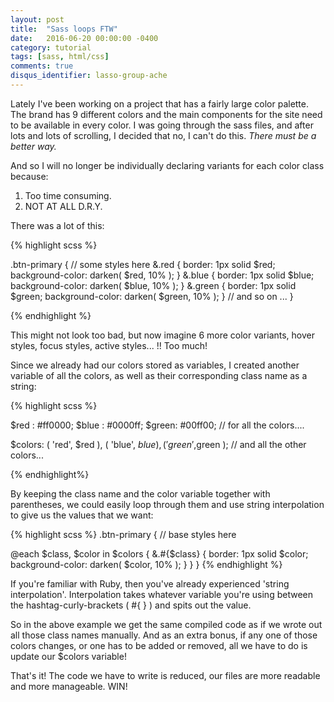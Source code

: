 ```yaml
---
layout: post
title:  "Sass loops FTW"
date:   2016-06-20 00:00:00 -0400
category: tutorial
tags: [sass, html/css]
comments: true
disqus_identifier: lasso-group-ache
---
```


Lately I've been working on a project that has a fairly large color palette. The brand has 9 different colors and the main components for the site need to be available in every color. I was going through the sass files, and after lots and lots of scrolling, I decided that no, I can't do this. *There must be a better way.* 

And so I will no longer be individually declaring variants for each color class because: 

1. Too time consuming. 
2. NOT AT ALL D.R.Y. 

There was a lot of this: 

{% highlight scss %}

.btn-primary {
  // some styles here
  &.red {
    border: 1px solid $red;
    background-color: darken( $red, 10% );
  }
  &.blue {
    border: 1px solid $blue;
    background-color: darken( $blue, 10% );
  }
  &.green {
    border: 1px solid $green;
    background-color: darken( $green, 10% );
  }
  // and so on ...
}

{% endhighlight %}
<p class="caption">This might not look too bad, but now imagine 6 more color variants, hover styles, focus styles, active styles... !! Too much!</p>

Since we already had our colors stored as variables, I created another variable of all the colors, as well as their corresponding class name as a string:

{% highlight scss %}

$red  : #ff0000;
$blue : #0000ff;
$green: #00ff00;
// for all the colors....

$colors: ( 'red', $red ),
	 ( 'blue', $blue ),
	 ( 'green',$green );  // and all the other colors...

{% endhighlight%}

By keeping the class name and the color variable together with parentheses, we could easily loop through them and use string interpolation to give us the values that we want: 

{% highlight scss %}
.btn-primary {
  // base styles here

  @each $class, $color in $colors {
    &.#{$class} {
      border: 1px solid $color;
      background-color: darken( $color, 10% );
    }
  }
}
{% endhighlight %}
<p class="caption">If you're familiar with Ruby, then you've already experienced 'string interpolation'. Interpolation takes whatever variable you're using between the hashtag-curly-brackets ( #{ } ) and spits out the value.</p>

So in the above example we get the same compiled code as if we wrote out all those class names manually. And as an extra bonus, if any one of those colors changes, or one has to be added or removed, all we have to do is update our $colors variable!

That's it! The code we have to write is reduced, our files are more readable and more manageable. WIN!


